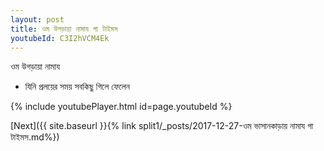 ```yaml
---
layout: post
title: ওম উগড়ায়া নামায গা টাইমস
youtubeId: C3I2hVCM4Ek
---
```

 
 
 ওম উগড়ায়া নামায  
 
 -  যিনি প্রলয়ের সময় সবকিছু গিলে ফেলেন 
 
  
 
  
 
 
 
 
 
 


{% include youtubePlayer.html id=page.youtubeId %}
 
[Next]({{ site.baseurl }}{% link  split1/_posts/2017-12-27-ওম ভাসানকাড়ায় নামায গা টাইমস.md%})
 
